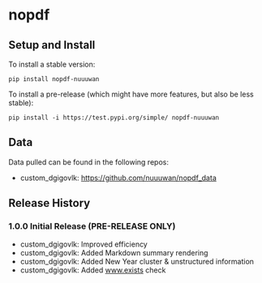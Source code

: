 
# nopdf

## Setup and Install

To install a stable version:

```
pip install nopdf-nuuuwan
```

To install a pre-release (which might have more features, but also be
less stable):

```
pip install -i https://test.pypi.org/simple/ nopdf-nuuuwan
```

## Data

Data pulled can be found in the following repos:

* custom_dgigovlk: https://github.com/nuuuwan/nopdf_data

## Release History

### 1.0.0 Initial Release (PRE-RELEASE ONLY)

* custom_dgigovlk: Improved efficiency
* custom_dgigovlk: Added Markdown summary rendering
* custom_dgigovlk: Added New Year cluster & unstructured information
* custom_dgigovlk: Added www.exists check
